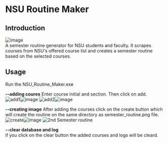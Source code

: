 # **NSU Routine Maker**

## Introduction
![image](https://github.com/Itadakimashu/NSU_Routine_Maker/assets/66174292/2976bc25-62de-457d-8dbf-93e92db65ae6)
<br>
A semester routine generator for NSU students and faculty. It scrapes courses from NSU's offered course list and creates a semester routine based on the selected courses.


## Usage
Run the NSU_Routine_Maker.exe

**--adding coures**
Enter course initial and section. Then click on add.<br>
![add1](https://github.com/Itadakimashu/NSU_Routine_Maker/assets/66174292/823ae680-4bf2-45dd-bd4b-d395aa89f768)![image](https://github.com/Itadakimashu/NSU_Routine_Maker/assets/66174292/2fe4f1d7-5066-4f6e-8b22-9b60e4fbb857)
![add2](https://github.com/Itadakimashu/NSU_Routine_Maker/assets/66174292/adeb226d-9354-4dd8-903a-0ff5ea31a105)![image](https://github.com/Itadakimashu/NSU_Routine_Maker/assets/66174292/1ad8be6e-5152-4164-ab88-ba550da9552e)




**--creating image**
After adding the courses click on the create button which will create the routine on the same directory as semester_routine.png file.<br>
![create](https://github.com/Itadakimashu/NSU_Routine_Maker/assets/66174292/2cbb5856-c9bb-41e1-b551-0d91651f7d3b)![image](https://github.com/Itadakimashu/NSU_Routine_Maker/assets/66174292/79f96ac3-46d1-4d79-a1f3-31505ddeb2a0)
![2nd Semester routine](https://github.com/Itadakimashu/NSU_Routine_Maker/assets/66174292/0897ab03-dc56-4ab3-a971-d70c228ac2f6)


**--clear database and log**<br>
if you click on the clear button the added courses and logs will be cleard.

